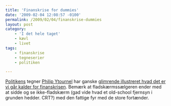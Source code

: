 ```yaml
---
title: 'Finanskrise for dummies'
date: '2009-02-04 12:08:57 -0100'
permalink: /2009/02/04/finanskrise-dummies
layout: post
category:
    - 'I det hele taget'
    - kævl
    - livet
tags:
    - finanskrise
    - tegneserier
    - politiken

---
```

[Politikens](http://politiken.dk/ "Politiken.dk - det levende net") tegner [Philip Ytournel](http://politiken.dk/tegninger/tegner/philip/article328259.ece "Philip Ytournel - Politiken.dk") har ganske [glimrende illustreret hvad det er vi går kalder for finanskrisen](http://politiken.dk/fotografier/nyhederfoto/article575925.ece "Finanskrisen som tegneserie - Politiken.dk"). Bemærk at fladskærmssælgeren ender med at sidde og se ikke-fladskærm (gad vide hvad et old-school fjernsyn i grunden hedder. CRT?) med den fattige fyr med de store fortænder.

